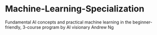 # Machine-Learning-Specialization
Fundamental AI concepts and practical machine learning in the beginner-friendly, 3-course program by AI visionary Andrew Ng
